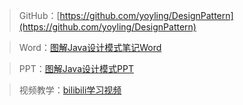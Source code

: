 > GitHub：[https://github.com/yoyling/DesignPattern](https://github.com/yoyling/DesignPattern)

> Word：[图解Java设计模式笔记Word](https://yoyling.oss-cn-shenzhen.aliyuncs.com/2020/11/DesignPattern/DesignPattern-Java-Notes.docx)

> PPT：[图解Java设计模式PPT](https://yoyling.oss-cn-shenzhen.aliyuncs.com/2020/11/DesignPattern/DesignPattern-Java-PPT.pdf)

> 视频教学：[bilibili学习视频](https://www.bilibili.com/video/BV1G4411c7N4)
